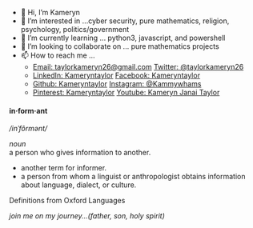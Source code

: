 - 👋 Hi, I’m Kameryn  
- 👀 I’m interested in ...cyber security, pure mathematics, religion, psychology, politics/government
- 🌱 I’m currently learning ... python3, javascript, and powershell  
- 💞️ I’m looking to collaborate on ... pure mathematics projects  
- 📫 How to reach me ...  
     - [Email: taylorkameryn26@gmail.com](mailto::) [Twitter: @taylorkameryn26](https://www.twitter.com/taylorkameryn26)  
     - [LinkedIn: Kameryntaylor](https://www.linkedin.com/in/kameryn-taylor-b42928aa/) [Facebook: Kameryntaylor](https://www.facebook.com/kameryn.taylor.7)  
     - [Github: Kameryntaylor](https://github.com/kammywhams/kameryntaylor.github.io) [Instagram: @Kammywhams](https://www.instagram.com/kammywhams/)
     - [Pinterest: Kameryntaylor](https://www.pinterest.com/kameryntaylor/) [Youtube: Kameryn Janai Taylor](https://www.youtube.com/channel/UCJxjMRQLUEYuJ81VhhzpBng)    
    
#### in·form·ant  
*/inˈfôrmənt/*  
  
*noun*  
a person who gives information to another.  
- another term for informer.  
- a person from whom a linguist or anthropologist obtains information about language, dialect, or culture.  
  
Definitions from Oxford Languages  


*join me on my journey...(father, son, holy spirit)*
